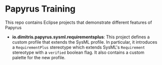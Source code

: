 # Papyrus Training

This repo contains Eclipse projects that demonstrate different features of Papyrus

* __io.dimitris.papyrus.sysml.requirementsplus__: This project defines a custom profile that extends the SysML profile. In particular, it introduces a `RequirementPlus` stereotype which extends SysML's `Requirement` stereotype with a `verified` boolean flag. It also contains a custom palette for the new profile.
